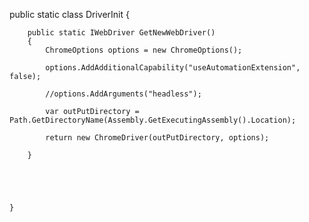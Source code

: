  public static class DriverInit
    {

        public static IWebDriver GetNewWebDriver()
        {
            ChromeOptions options = new ChromeOptions();

            options.AddAdditionalCapability("useAutomationExtension", false);
            
            //options.AddArguments("headless");

            var outPutDirectory = Path.GetDirectoryName(Assembly.GetExecutingAssembly().Location);

            return new ChromeDriver(outPutDirectory, options);
            
        }





    }
